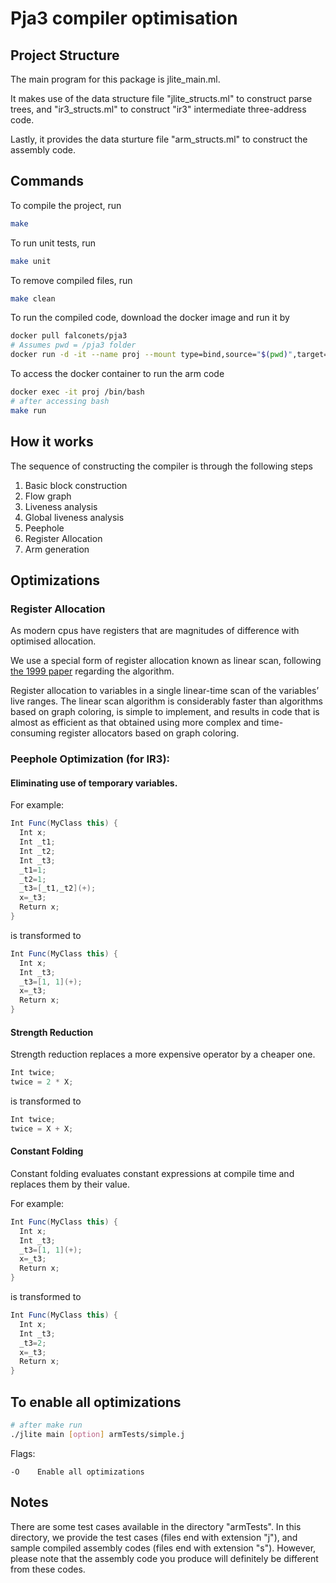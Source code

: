 # Pja3 compiler optimisation

## Project Structure

The main program for this package is jlite_main.ml.

It makes use of the data structure file "jlite_structs.ml" to construct parse trees, and "ir3_structs.ml" to construct "ir3" intermediate three-address code.

Lastly, it provides the data sturture file "arm_structs.ml" to construct the assembly code.

## Commands

To compile the project, run

```bash
make
```

To run unit tests, run

```bash
make unit
```

To remove compiled files, run

```bash
make clean
```

To run the compiled code, download the docker image and run it by

```bash
docker pull falconets/pja3
# Assumes pwd = /pja3 folder
docker run -d -it --name proj --mount type=bind,source="$(pwd)",target=/usr/local/src/pja3 falconets/pja3:latest
```

To access the docker container to run the arm code

```bash
docker exec -it proj /bin/bash
# after accessing bash
make run
```


## How it works

The sequence of constructing the compiler is through the following steps

1. Basic block construction
1. Flow graph
1. Liveness analysis
1. Global liveness analysis
1. Peephole
1. Register Allocation
1. Arm generation



## Optimizations


### Register Allocation

As modern cpus have registers that are magnitudes of difference with optimised allocation.

We use a special form of register allocation known as linear scan, following [the 1999 paper](https://www.cs.purdue.edu/homes/suresh/502-Fall2008/papers/linear-scan.pdf) regarding the algorithm.


Register allocation to variables in a single linear-time scan of
the variables’ live ranges. The linear scan algorithm is considerably faster than algorithms based on graph coloring, is simple to implement, and results in code that is almost as efficient as that obtained using more complex and time-consuming register allocators based on graph coloring.


### Peephole Optimization (for IR3): 

#### Eliminating use of temporary variables.

For example:

```java
Int Func(MyClass this) {
  Int x;
  Int _t1;
  Int _t2;
  Int _t3;
  _t1=1;
  _t2=1;
  _t3=[_t1,_t2](+);
  x=_t3;
  Return x;
}
```

is transformed to 

```java
Int Func(MyClass this) {
  Int x;
  Int _t3;
  _t3=[1, 1](+);
  x=_t3;
  Return x;
}
```

#### Strength Reduction

Strength reduction replaces a more expensive operator by a cheaper one.


```java
Int twice;
twice = 2 * X;
```

is transformed to

```java
Int twice;
twice = X + X;
```

#### Constant Folding

Constant folding evaluates constant expressions at compile time and replaces them by their value.

For example:

```java
Int Func(MyClass this) {
  Int x;
  Int _t3;
  _t3=[1, 1](+);
  x=_t3;
  Return x;
}
```

is transformed to 

```java
Int Func(MyClass this) {
  Int x;
  Int _t3;
  _t3=2;
  x=_t3;
  Return x;
}
```

## To enable all optimizations

```bash
# after make run
./jlite main [option] armTests/simple.j
```

Flags:

	-O    Enable all optimizations


## Notes

There are some test cases available in the directory "armTests". In this directory, we provide the test cases (files end with extension "j"), and sample compiled assembly codes (files end with extension "s"). However,
please note that the assembly code you produce will definitely be different from these codes.
